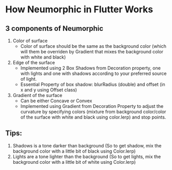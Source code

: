 # How Neumorphic in Flutter Works

## 3 components of Neumorphic

1. Color of surface
    - Color of surface should be the same as the background color (which will them be overriden by Gradient that mixes
    the background color with white and black)
2. Edge of the surface
    - Implemented using 2 Box Shadows from Decoration property, one with lights and one with shadows according to your preferred source of light.
    - Essential Property of box shadow: blurRadius (double) and offset (in x and y using Offset class)
3. Gradient of the surface
    - Can be either Concave or Convex
    - Implemented using Gradient from Decoration Property to adjust the curvature by specifying colors (mixture from background color/color of the surface with white and black using color.lerp) and stop points.

## Tips:

1. Shadows is a tone darker than background (So to get shadow, mix the background color with a little bit of black using Color.lerp)
2. Lights are a tone lighter than the background (So to get lights, mix the background color with a little bit of white using Color.lerp)